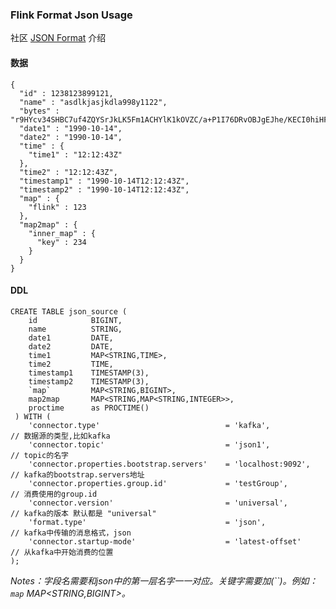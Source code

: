 <!-- 
使用Flink format json 的一个例子
-->
### Flink Format Json Usage
社区 [JSON Format](https://ci.apache.org/projects/flink/flink-docs-release-1.11/dev/table/connectors/formats/json.html) 介绍
#### 数据
```
{
  "id" : 1238123899121,
  "name" : "asdlkjasjkdla998y1122",
  "bytes" : "r9HYcv34SHBC7uf4ZQYSrJkLK5Fm1ACHYlK1kOVZC/a+P1I76DRvOBJgEJhe/KECI0hiHFH7OZoRBm1eFGymdycfJu37gSfFfZP3Jl/O5aLKevTbQynhLD7q9a8CkSSRGWR6lQA==",
  "date1" : "1990-10-14",
  "date2" : "1990-10-14",
  "time" : {
    "time1" : "12:12:43Z"
  },
  "time2" : "12:12:43Z",
  "timestamp1" : "1990-10-14T12:12:43Z",
  "timestamp2" : "1990-10-14T12:12:43Z",
  "map" : {
    "flink" : 123
  },
  "map2map" : {
    "inner_map" : {
      "key" : 234
    }
  }
}
```

#### DDL
```
CREATE TABLE json_source (
    id            BIGINT,
    name          STRING,
    date1         DATE,
    date2         DATE,
    time1         MAP<STRING,TIME>,
    time2         TIME,
    timestamp1    TIMESTAMP(3),
    timestamp2    TIMESTAMP(3),
    `map`         MAP<STRING,BIGINT>,
    map2map       MAP<STRING,MAP<STRING,INTEGER>>,
    proctime      as PROCTIME()
 ) WITH (
    'connector.type'                            = 'kafka',              // 数据源的类型,比如kafka
    'connector.topic'                           = 'json1',              // topic的名字
    'connector.properties.bootstrap.servers'    = 'localhost:9092',     // kafka的bootstrap.servers地址
    'connector.properties.group.id'             = 'testGroup',          // 消费使用的group.id
    'connector.version'                         = 'universal',          // kafka的版本 默认都是 "universal"
    'format.type'                               = 'json',               // kafka中传输的消息格式，json
    'connector.startup-mode'                    = 'latest-offset'        // 从kafka中开始消费的位置
);
```
*Notes：字段名需要和json中的第一层名字一一对应。关键字需要加(``)。例如： `map`  MAP<STRING,BIGINT>。*
